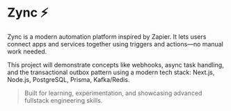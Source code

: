 # Zync ⚡

Zync is a modern automation platform inspired by Zapier. It lets users connect apps and services together using triggers and actions—no manual work needed.

This project will demonstrate concepts like webhooks, async task handling, and the transactional outbox pattern using a modern tech stack: Next.js, Node.js, PostgreSQL, Prisma, Kafka/Redis.

> Built for learning, experimentation, and showcasing advanced fullstack engineering skills.
